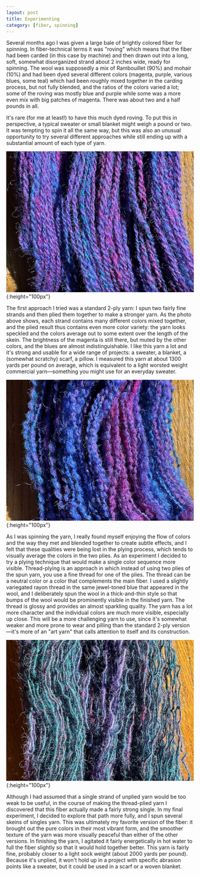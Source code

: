 ```yaml
---
layout: post
title: Experimenting
category: [fiber, spinning]
---
```


Several months ago I was given a large bale of brightly colored fiber for spinning. In fiber-technical terms it was "roving" which means that the fiber had been carded (in this case by machine) and then drawn out into a long, soft, somewhat disorganized strand about 2 inches wide, ready for spinning. The wool was supposedly a mix of Rambouillet (90%) and mohair (10%) and had been dyed several different colors (magenta, purple, various blues, some teal) which had been roughly mixed together in the carding process, but not fully blended, and the ratios of the colors varied a lot; some of the roving was mostly blue and purple while some was a more even mix with big patches of magenta. There was about two and a half pounds in all. 

It's rare (for me at least!) to have this much dyed roving. To put this in perspective, a typical sweater or small blanket might weigh a pound or two. It was tempting to spin it all the same way, but this was also an unusual opportunity to try several different approaches while still ending up with a substantial amount of each type of yarn.

![A skein of 2-ply yarn](../images/spun_yarn_cassis_plied.jpeg){:height="100px"}

The first approach I tried was a standard 2-ply yarn: I spun two fairly fine strands and then plied them together to make a stronger yarn. As the photo above shows, each strand contains many different colors mixed together, and the plied result thus contains even more color variety: the yarn looks speckled and the colors average out to some extent over the length of the skein. The brightness of the magenta is still there, but muted by the other colors, and the blues are almost indistinguishable. I like this yarn a lot and it's strong and usable for a wide range of projects: a sweater, a blanket, a (somewhat scratchy) scarf, a pillow. I measured this yarn at about 1300 yards per pound on average, which is equivalent to a light worsted weight commercial yarn—something you might use for an everyday sweater. 

![A skein of thread-plied yarn](../images/spun_yarn_cassis_thread-plied.jpeg){:height="100px"}

As I was spinning the yarn, I really found myself enjoying the flow of colors and the way they met and blended together to create subtle effects, and I felt that these qualities were being lost in the plying process, which tends to visually average the colors in the two plies. As an experiment I decided to try a plying technique that would make a single color sequence more visible. Thread-plying is an approach in which instead of using two plies of the spun yarn, you use a fine thread for one of the plies. The thread can be a neutral color or a color that complements the main fiber. I used a slightly variegated rayon thread in the same jewel-toned blue that appeared in the wool, and I deliberately spun the wool in a thick-and-thin style so that bumps of the wool would be prominently visible in the finished yarn. The thread is glossy and provides an almost sparkling quality. The yarn has a lot more character and the individual colors are much more visible, especially up close. This will be a more challenging yarn to use, since it's somewhat weaker and more prone to wear and pilling than the standard 2-ply version—it's more of an "art yarn" that calls attention to itself and its construction.

![A skein of single-ply yarn](../images/spun_yarn_cassis_single.jpeg){:height="100px"}


Although I had assumed that a single strand of unplied yarn would be too weak to be useful, in the course of making the thread-plied yarn I discovered that this fiber actually made a fairly strong single. In my final experiment, I decided to explore that path more fully, and I spun several skeins of singles yarn. This was ultimately my favorite version of the fiber: it brought out the pure colors in their most vibrant form, and the smoother texture of the yarn was more visually peaceful than either of the other versions. In finishing the yarn, I agitated it fairly energetically in hot water to full the fiber slightly so that it would hold together better. This yarn is fairly fine, probably closer to a light sock weight (about 2000 yards per pound). Because it's unplied, it won't hold up in a project with specific abrasion points like a sweater, but it could be used in a scarf or a woven blanket. 